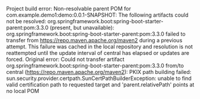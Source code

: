 Project build error: Non-resolvable parent POM for com.example.demo1:demo:0.0.1-SNAPSHOT: The following artifacts could not be resolved: org.springframework.boot:spring-boot-starter-parent:pom:3.3.0 (present, but unavailable): org.springframework.boot:spring-boot-starter-parent:pom:3.3.0 failed to transfer from https://repo.maven.apache.org/maven2 during a previous attempt. This failure was cached in the local repository and resolution is not reattempted until the update interval of central has elapsed or updates are forced. Original error: Could not transfer artifact org.springframework.boot:spring-boot-starter-parent:pom:3.3.0 from/to central (https://repo.maven.apache.org/maven2): PKIX path building failed: sun.security.provider.certpath.SunCertPathBuilderException: unable to find valid certification path to requested target and 'parent.relativePath' points at no local POM
